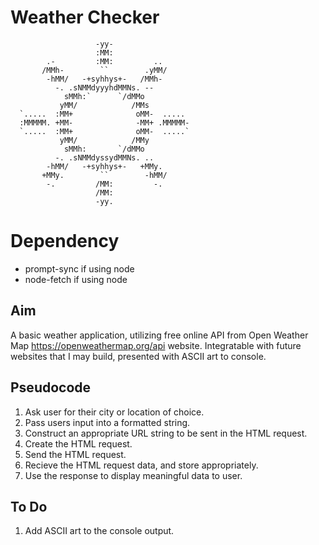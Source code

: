 <!-- Weather Checking App using JS Dean Raguso -->

# Weather Checker

                       -yy-                       
                       :MM:                       
            .-         :MM:         ..            
           /MMh-        ``        .yMM/           
            -hMM/   -+syhhys+-   /MMh-            
              -. .sNMMdyyyhdMMNs. --              
                sMMh:`      `/dMMo                
               yMM/            /MMs               
      `.....  :MM+              oMM-  .....       
      :MMMMM. +MM-              -MM+ .MMMMM-      
      `.....  :MM+              oMM-  .....`      
               yMM/            /MMy               
                sMMh:       `/dMMo                
              -. .sNMMdyssydMMNs. ..              
            -hMM/   -+syhhys+-   +MMy.            
           +MMy.        ``        -hMM/           
            -.         /MM:         -.            
                       /MM:                       
                       -yy.       

#   Dependency
- prompt-sync if using node
- node-fetch if using node

## Aim
A basic weather application, utilizing free online API from Open Weather Map https://openweathermap.org/api website. Integratable with future websites that I may build, presented with ASCII art to console.

## Pseudocode
1. Ask user for their city or location of choice.
2. Pass users input into a formatted string.
3. Construct an appropriate URL string to be sent in the HTML request.
4. Create the HTML request.
5. Send the HTML request.
6. Recieve the HTML request data, and store appropriately.
7. Use the response to display meaningful data to user.

## To Do
1. Add ASCII art to the console output.
   